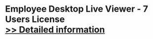 # Employee Desktop Live Viewer - 7 Users License<br />[>> Detailed information](https://secure.element5.com/esales/product.html?productid=300585631&affiliateid=200057808)
